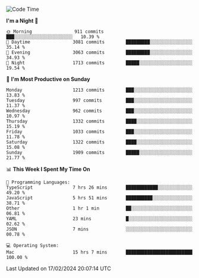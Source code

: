 <!--START_SECTION:waka-->
![Code Time](http://img.shields.io/badge/Code%20Time-3%2C646%20hrs%2057%20mins-blue)

**I'm a Night 🦉** 

```text
🌞 Morning                911 commits         ███░░░░░░░░░░░░░░░░░░░░░░   10.39 % 
🌆 Daytime                3081 commits        █████████░░░░░░░░░░░░░░░░   35.14 % 
🌃 Evening                3063 commits        █████████░░░░░░░░░░░░░░░░   34.93 % 
🌙 Night                  1713 commits        █████░░░░░░░░░░░░░░░░░░░░   19.54 % 
```
📅 **I'm Most Productive on Sunday** 

```text
Monday                   1213 commits        ███░░░░░░░░░░░░░░░░░░░░░░   13.83 % 
Tuesday                  997 commits         ███░░░░░░░░░░░░░░░░░░░░░░   11.37 % 
Wednesday                962 commits         ███░░░░░░░░░░░░░░░░░░░░░░   10.97 % 
Thursday                 1332 commits        ████░░░░░░░░░░░░░░░░░░░░░   15.19 % 
Friday                   1033 commits        ███░░░░░░░░░░░░░░░░░░░░░░   11.78 % 
Saturday                 1322 commits        ████░░░░░░░░░░░░░░░░░░░░░   15.08 % 
Sunday                   1909 commits        █████░░░░░░░░░░░░░░░░░░░░   21.77 % 
```


📊 **This Week I Spent My Time On** 

```text
💬 Programming Languages: 
TypeScript               7 hrs 26 mins       ████████████░░░░░░░░░░░░░   49.20 % 
JavaScript               5 hrs 51 mins       ██████████░░░░░░░░░░░░░░░   38.71 % 
Other                    1 hr 1 min          ██░░░░░░░░░░░░░░░░░░░░░░░   06.81 % 
YAML                     23 mins             █░░░░░░░░░░░░░░░░░░░░░░░░   02.62 % 
JSON                     7 mins              ░░░░░░░░░░░░░░░░░░░░░░░░░   00.78 % 

💻 Operating System: 
Mac                      15 hrs 7 mins       █████████████████████████   100.00 % 
```


 Last Updated on 17/02/2024 20:07:14 UTC
<!--END_SECTION:waka-->
